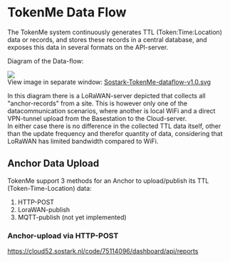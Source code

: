 # TokenMe Data Flow

The TokenMe system continuously generates <span class="mono">TTL</span> (Token:Time:Location) data or records, and stores these records in a central database, and exposes this data in several formats on the API-server.

Diagram of the Data-flow:

<img src="img/Sostark-TokenMe-dataflow-v1.0.svg" /> <br>
View image in separate window: <a href="./img/Sostark-TokenMe-dataflow-v1.0.svg" target="_blank">Sostark-TokenMe-dataflow-v1.0.svg</a>

In this diagram there is a LoRaWAN-server depicted that collects all "anchor-records" from a site. This is however only one of the datacommunication scenarios, where another is local WiFi and a direct VPN-tunnel upload from the Basestation to the Cloud-server. <br>
In either case there is no difference in the collected TTL data itself, other than the update frequency and therefor quantity of data, considering that LoRaWAN has limited bandwidth compared to WiFi.

## Anchor Data Upload

TokenMe support 3 methods for an Anchor to upload/publish its TTL (Token-Time-Location) data:

1. HTTP-POST
2. LoraWAN-publish
3. MQTT-publish (not yet implemented)

### Anchor-upload via HTTP-POST

https://cloud52.sostark.nl/code/75114096/dashboard/api/reports
